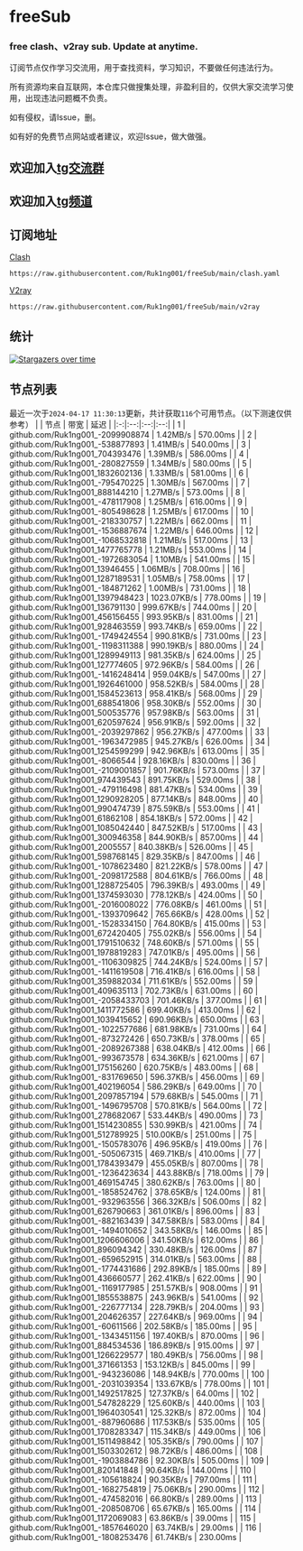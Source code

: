 # freeSub
### free clash、v2ray sub. Update at anytime.

订阅节点仅作学习交流用，用于查找资料，学习知识，不要做任何违法行为。

所有资源均来自互联网，本仓库只做搜集处理，非盈利目的，仅供大家交流学习使用，出现违法问题概不负责。

如有侵权，请Issue，删。

如有好的免费节点网站或者建议，欢迎Issue，做大做强。

## 欢迎加入[tg交流群](https://t.me/+-e-b04EE5Cw2NmU1)
## 欢迎加入[tg频道](https://t.me/Ruk1ng001)

## 订阅地址
[Clash](https://raw.githubusercontent.com/Ruk1ng001/freeSub/main/clash.yaml)
```
https://raw.githubusercontent.com/Ruk1ng001/freeSub/main/clash.yaml
```
[V2ray](https://raw.githubusercontent.com/Ruk1ng001/freeSub/main/v2ray)
```
https://raw.githubusercontent.com/Ruk1ng001/freeSub/main/v2ray
```

## 统计

[![Stargazers over time](https://starchart.cc/Ruk1ng001/freeSub.svg)](https://starchart.cc/Ruk1ng001/freeSub)

## 节点列表

最近一次于`2024-04-17 11:30:13`更新，共计获取`116`个可用节点。（以下测速仅供参考）
|  | 节点 | 带宽 | 延迟 |
|:-:|:--:|:--:|:--:|
 | 1 | github.com/Ruk1ng001_-2099908874 | 1.42MB/s | 570.00ms |
 | 2 | github.com/Ruk1ng001_-538877893 | 1.41MB/s | 540.00ms |
 | 3 | github.com/Ruk1ng001_704393476 | 1.39MB/s | 586.00ms |
 | 4 | github.com/Ruk1ng001_-280827559 | 1.34MB/s | 580.00ms |
 | 5 | github.com/Ruk1ng001_1832602136 | 1.33MB/s | 581.00ms |
 | 6 | github.com/Ruk1ng001_-795470225 | 1.30MB/s | 567.00ms |
 | 7 | github.com/Ruk1ng001_888144210 | 1.27MB/s | 573.00ms |
 | 8 | github.com/Ruk1ng001_-478117908 | 1.25MB/s | 616.00ms |
 | 9 | github.com/Ruk1ng001_-805498628 | 1.25MB/s | 617.00ms |
 | 10 | github.com/Ruk1ng001_-218330757 | 1.22MB/s | 662.00ms |
 | 11 | github.com/Ruk1ng001_-1536887674 | 1.22MB/s | 646.00ms |
 | 12 | github.com/Ruk1ng001_-1068532818 | 1.21MB/s | 517.00ms |
 | 13 | github.com/Ruk1ng001_1477765778 | 1.21MB/s | 553.00ms |
 | 14 | github.com/Ruk1ng001_-1972683054 | 1.10MB/s | 541.00ms |
 | 15 | github.com/Ruk1ng001_13946455 | 1.06MB/s | 708.00ms |
 | 16 | github.com/Ruk1ng001_1287189531 | 1.05MB/s | 758.00ms |
 | 17 | github.com/Ruk1ng001_-184871262 | 1.00MB/s | 731.00ms |
 | 18 | github.com/Ruk1ng001_1397948423 | 1023.07KB/s | 778.00ms |
 | 19 | github.com/Ruk1ng001_136791130 | 999.67KB/s | 744.00ms |
 | 20 | github.com/Ruk1ng001_456156455 | 993.95KB/s | 831.00ms |
 | 21 | github.com/Ruk1ng001_928463559 | 993.74KB/s | 659.00ms |
 | 22 | github.com/Ruk1ng001_-1749424554 | 990.81KB/s | 731.00ms |
 | 23 | github.com/Ruk1ng001_-1198311388 | 990.19KB/s | 880.00ms |
 | 24 | github.com/Ruk1ng001_1289949113 | 981.35KB/s | 624.00ms |
 | 25 | github.com/Ruk1ng001_127774605 | 972.96KB/s | 584.00ms |
 | 26 | github.com/Ruk1ng001_-1416248414 | 959.04KB/s | 547.00ms |
 | 27 | github.com/Ruk1ng001_1926461000 | 958.52KB/s | 584.00ms |
 | 28 | github.com/Ruk1ng001_1584523613 | 958.41KB/s | 568.00ms |
 | 29 | github.com/Ruk1ng001_688541806 | 958.30KB/s | 552.00ms |
 | 30 | github.com/Ruk1ng001_500535776 | 957.98KB/s | 563.00ms |
 | 31 | github.com/Ruk1ng001_620597624 | 956.91KB/s | 592.00ms |
 | 32 | github.com/Ruk1ng001_-2039297862 | 956.27KB/s | 477.00ms |
 | 33 | github.com/Ruk1ng001_-1963472985 | 945.27KB/s | 626.00ms |
 | 34 | github.com/Ruk1ng001_1254599299 | 942.96KB/s | 613.00ms |
 | 35 | github.com/Ruk1ng001_-8066544 | 928.16KB/s | 830.00ms |
 | 36 | github.com/Ruk1ng001_-2109001857 | 901.76KB/s | 573.00ms |
 | 37 | github.com/Ruk1ng001_974439543 | 891.75KB/s | 529.00ms |
 | 38 | github.com/Ruk1ng001_-479116498 | 881.47KB/s | 534.00ms |
 | 39 | github.com/Ruk1ng001_1290928205 | 877.14KB/s | 848.00ms |
 | 40 | github.com/Ruk1ng001_990474739 | 875.59KB/s | 553.00ms |
 | 41 | github.com/Ruk1ng001_61862108 | 854.18KB/s | 572.00ms |
 | 42 | github.com/Ruk1ng001_1085042440 | 847.52KB/s | 517.00ms |
 | 43 | github.com/Ruk1ng001_300946358 | 844.90KB/s | 857.00ms |
 | 44 | github.com/Ruk1ng001_2005557 | 840.38KB/s | 526.00ms |
 | 45 | github.com/Ruk1ng001_598768145 | 829.35KB/s | 847.00ms |
 | 46 | github.com/Ruk1ng001_-1078623480 | 821.22KB/s | 578.00ms |
 | 47 | github.com/Ruk1ng001_-2098172588 | 804.61KB/s | 766.00ms |
 | 48 | github.com/Ruk1ng001_1288725405 | 796.39KB/s | 493.00ms |
 | 49 | github.com/Ruk1ng001_1374593030 | 778.12KB/s | 424.00ms |
 | 50 | github.com/Ruk1ng001_-2016008022 | 776.08KB/s | 461.00ms |
 | 51 | github.com/Ruk1ng001_-1393709642 | 765.66KB/s | 428.00ms |
 | 52 | github.com/Ruk1ng001_-1528334150 | 764.80KB/s | 415.00ms |
 | 53 | github.com/Ruk1ng001_672420405 | 755.02KB/s | 556.00ms |
 | 54 | github.com/Ruk1ng001_1791510632 | 748.60KB/s | 571.00ms |
 | 55 | github.com/Ruk1ng001_1978819283 | 747.01KB/s | 495.00ms |
 | 56 | github.com/Ruk1ng001_-1106309825 | 744.24KB/s | 524.00ms |
 | 57 | github.com/Ruk1ng001_-1411619508 | 716.41KB/s | 616.00ms |
 | 58 | github.com/Ruk1ng001_359882034 | 711.61KB/s | 552.00ms |
 | 59 | github.com/Ruk1ng001_409635113 | 702.73KB/s | 631.00ms |
 | 60 | github.com/Ruk1ng001_-2058433703 | 701.46KB/s | 377.00ms |
 | 61 | github.com/Ruk1ng001_1411772586 | 699.40KB/s | 413.00ms |
 | 62 | github.com/Ruk1ng001_1039415652 | 690.96KB/s | 650.00ms |
 | 63 | github.com/Ruk1ng001_-1022577686 | 681.98KB/s | 731.00ms |
 | 64 | github.com/Ruk1ng001_-873272426 | 650.73KB/s | 378.00ms |
 | 65 | github.com/Ruk1ng001_-2089267388 | 638.04KB/s | 412.00ms |
 | 66 | github.com/Ruk1ng001_-993673578 | 634.36KB/s | 621.00ms |
 | 67 | github.com/Ruk1ng001_175156260 | 620.75KB/s | 483.00ms |
 | 68 | github.com/Ruk1ng001_-831769650 | 596.37KB/s | 456.00ms |
 | 69 | github.com/Ruk1ng001_402196054 | 586.29KB/s | 649.00ms |
 | 70 | github.com/Ruk1ng001_2097857194 | 579.68KB/s | 545.00ms |
 | 71 | github.com/Ruk1ng001_-1496795708 | 570.81KB/s | 564.00ms |
 | 72 | github.com/Ruk1ng001_278682067 | 533.44KB/s | 490.00ms |
 | 73 | github.com/Ruk1ng001_1514230855 | 530.99KB/s | 421.00ms |
 | 74 | github.com/Ruk1ng001_512789925 | 510.00KB/s | 251.00ms |
 | 75 | github.com/Ruk1ng001_-1505783076 | 496.95KB/s | 419.00ms |
 | 76 | github.com/Ruk1ng001_-505067315 | 469.71KB/s | 410.00ms |
 | 77 | github.com/Ruk1ng001_1784393479 | 455.05KB/s | 807.00ms |
 | 78 | github.com/Ruk1ng001_-1236423634 | 443.88KB/s | 718.00ms |
 | 79 | github.com/Ruk1ng001_469154745 | 380.62KB/s | 763.00ms |
 | 80 | github.com/Ruk1ng001_-1858524762 | 378.65KB/s | 124.00ms |
 | 81 | github.com/Ruk1ng001_-932963556 | 366.32KB/s | 506.00ms |
 | 82 | github.com/Ruk1ng001_626790663 | 361.01KB/s | 896.00ms |
 | 83 | github.com/Ruk1ng001_-882163439 | 347.58KB/s | 583.00ms |
 | 84 | github.com/Ruk1ng001_-1494010652 | 343.58KB/s | 146.00ms |
 | 85 | github.com/Ruk1ng001_1206606006 | 341.50KB/s | 612.00ms |
 | 86 | github.com/Ruk1ng001_896094342 | 330.48KB/s | 126.00ms |
 | 87 | github.com/Ruk1ng001_-659652915 | 314.01KB/s | 563.00ms |
 | 88 | github.com/Ruk1ng001_-1774431686 | 292.89KB/s | 185.00ms |
 | 89 | github.com/Ruk1ng001_436660577 | 262.41KB/s | 622.00ms |
 | 90 | github.com/Ruk1ng001_-1169177985 | 251.57KB/s | 908.00ms |
 | 91 | github.com/Ruk1ng001_1855538875 | 243.96KB/s | 541.00ms |
 | 92 | github.com/Ruk1ng001_-226777134 | 228.79KB/s | 204.00ms |
 | 93 | github.com/Ruk1ng001_204626357 | 227.64KB/s | 969.00ms |
 | 94 | github.com/Ruk1ng001_-60611566 | 202.58KB/s | 185.00ms |
 | 95 | github.com/Ruk1ng001_-1343451156 | 197.40KB/s | 870.00ms |
 | 96 | github.com/Ruk1ng001_884534536 | 186.89KB/s | 915.00ms |
 | 97 | github.com/Ruk1ng001_1266229577 | 180.49KB/s | 756.00ms |
 | 98 | github.com/Ruk1ng001_371661353 | 153.12KB/s | 845.00ms |
 | 99 | github.com/Ruk1ng001_-943236086 | 148.94KB/s | 770.00ms |
 | 100 | github.com/Ruk1ng001_-2031039354 | 133.67KB/s | 778.00ms |
 | 101 | github.com/Ruk1ng001_1492517825 | 127.37KB/s | 64.00ms |
 | 102 | github.com/Ruk1ng001_547828229 | 125.60KB/s | 440.00ms |
 | 103 | github.com/Ruk1ng001_1964030541 | 125.32KB/s | 872.00ms |
 | 104 | github.com/Ruk1ng001_-887960686 | 117.53KB/s | 535.00ms |
 | 105 | github.com/Ruk1ng001_1708283347 | 115.34KB/s | 449.00ms |
 | 106 | github.com/Ruk1ng001_1511498842 | 105.35KB/s | 790.00ms |
 | 107 | github.com/Ruk1ng001_1503302612 | 98.72KB/s | 486.00ms |
 | 108 | github.com/Ruk1ng001_-1903884786 | 92.30KB/s | 505.00ms |
 | 109 | github.com/Ruk1ng001_820141848 | 90.64KB/s | 144.00ms |
 | 110 | github.com/Ruk1ng001_-105618824 | 90.35KB/s | 797.00ms |
 | 111 | github.com/Ruk1ng001_-1682754819 | 75.06KB/s | 290.00ms |
 | 112 | github.com/Ruk1ng001_-474582016 | 66.80KB/s | 289.00ms |
 | 113 | github.com/Ruk1ng001_-208508706 | 65.67KB/s | 165.00ms |
 | 114 | github.com/Ruk1ng001_1172069083 | 63.86KB/s | 39.00ms |
 | 115 | github.com/Ruk1ng001_-1857646020 | 63.74KB/s | 29.00ms |
 | 116 | github.com/Ruk1ng001_-1808253476 | 61.74KB/s | 230.00ms |

